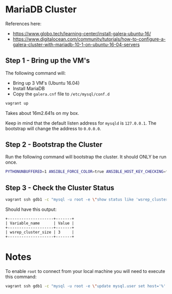 # MariaDB Cluster

References here:
* https://www.globo.tech/learning-center/install-galera-ubuntu-16/
* https://www.digitalocean.com/community/tutorials/how-to-configure-a-galera-cluster-with-mariadb-10-1-on-ubuntu-16-04-servers

## Step 1 - Bring up the VM's

The following command will:
* Bring up 3 VM's (Ubuntu 16.04)
* Install MariaDB
* Copy the `galera.cnf` file to `/etc/mysql/conf.d`

```bash
vagrant up
```

Takes about 16m2.641s on my box.

Keep in mind that the default listen address for `mysqld` is `127.0.0.1`.  The bootstrap will change the address to `0.0.0.0`.
## Step 2 - Bootstrap the Cluster

Run the following command will bootstrap the cluster.  It should ONLY be run once.

```bash
PYTHONUNBUFFERED=1 ANSIBLE_FORCE_COLOR=true ANSIBLE_HOST_KEY_CHECKING=false ANSIBLE_SSH_ARGS='-o UserKnownHostsFile=/dev/null -o IdentitiesOnly=yes -o ControlMaster=auto -o ControlPersist=60s' ansible-playbook --extra-vars "first_node_name=gdb1" --connection=ssh --inventory-file=.vagrant/provisioners/ansible/inventory --sudo  tasks/galera_bootstrap.yml
```

## Step 3 - Check the Cluster Status

```bash
vagrant ssh gdb1 -c "mysql -u root -e \"show status like 'wsrep_cluster_size'\""
```

Should have this output:

```
+--------------------+-------+
| Variable_name      | Value |
+--------------------+-------+
| wsrep_cluster_size | 3     |
+--------------------+-------+
```

# Notes

To enable `root` to connect from your local machine you will need to execute this command:


```bash
vagrant ssh gdb1 -c "mysql -u root -e \"update mysql.user set host='%' where user='root' and host='localhost'; flush privileges;\""
```
